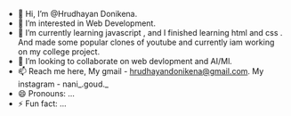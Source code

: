 - 👋 Hi, I’m @Hrudhayan Donikena.
- 👀 I’m interested in Web Development.
- 🌱 I’m currently learning javascript , and I finished learning html and css . And made some popular clones of youtube and currently iam working on my college project.  
- 💞️ I’m looking to collaborate on web devlopment and AI/Ml.
- 📫 Reach me here, My gmail - hrudhayandonikena@gmail.com. My instagram - nani_.goud._ 
- 😄 Pronouns: ...
- ⚡ Fun fact: ...

<!---
Hrudhayan-Donikena/Hrudhayan-Donikena is a ✨ special ✨ repository because its `README.md` (this file) appears on your GitHub profile.
You can click the Preview link to take a look at your changes.
--->

